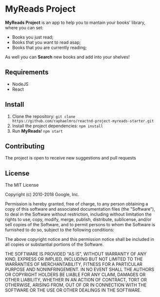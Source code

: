 # MyReads Project

**MyReads Project** is an app to help you to mantain your books' library, where you can set:
-   Books you just read;
-   Books that you want to read asap;
-   Books that you are currently reading;

As well you can **Search** new books and add into your shelves!

## Requirements
-   NodeJS
-   React

## Install
1. Clone the repository:
`git clone https://github.com/raphaelmro/reactnd-project-myreads-starter.git`
2. Install the project dependencies:
`npm install`
3. Run **MyReads**! `npm start`

## Contributing
The project is open to receive new suggestions and pull requests

## License
The MIT License

Copyright (c) 2010-2018 Google, Inc.

Permission is hereby granted, free of charge, to any person obtaining a copy
of this software and associated documentation files (the "Software"), to deal
in the Software without restriction, including without limitation the rights
to use, copy, modify, merge, publish, distribute, sublicense, and/or sell
copies of the Software, and to permit persons to whom the Software is
furnished to do so, subject to the following conditions:

The above copyright notice and this permission notice shall be included in
all copies or substantial portions of the Software.

THE SOFTWARE IS PROVIDED "AS IS", WITHOUT WARRANTY OF ANY KIND, EXPRESS OR
IMPLIED, INCLUDING BUT NOT LIMITED TO THE WARRANTIES OF MERCHANTABILITY,
FITNESS FOR A PARTICULAR PURPOSE AND NONINFRINGEMENT. IN NO EVENT SHALL THE
AUTHORS OR COPYRIGHT HOLDERS BE LIABLE FOR ANY CLAIM, DAMAGES OR OTHER
LIABILITY, WHETHER IN AN ACTION OF CONTRACT, TORT OR OTHERWISE, ARISING FROM,
OUT OF OR IN CONNECTION WITH THE SOFTWARE OR THE USE OR OTHER DEALINGS IN
THE SOFTWARE.
